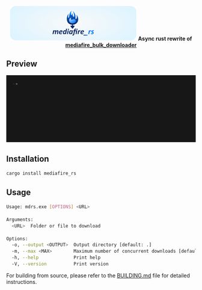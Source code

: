 
<p align="center" >
  <img src="assets/logo.svg" alt="logo">
  <strong>
    Async rust rewrite of
    <a href="https://github.com/nickoehler/mediafire_bulk_downloader">
      mediafire_bulk_downloader
    </a>
  </strong>
</p>

## Preview

<img src="assets/demo.gif" alt="mediafire_rs">


## Installation

```bash
cargo install mediafire_rs
```

## Usage

```bash
Usage: mdrs.exe [OPTIONS] <URL>

Arguments:
  <URL>  Folder or file to download

Options:
  -o, --output <OUTPUT>  Output directory [default: .]
  -m, --max <MAX>        Maximum number of concurrent downloads [default: 10]
  -h, --help             Print help
  -V, --version          Print version
```

For building from source, please refer to the [BUILDING.md](BUILDING.md) file for detailed instructions.
